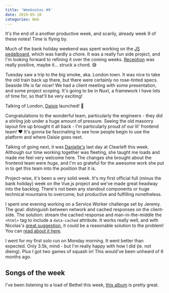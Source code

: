 ```yaml
---
title: 'Weeknotes #9'
date: 2019-05-10
categories: Web
---
```


It's the end of a another productive week, and scarily, already week 9 of these notes! Time is flying by.

Much of the bank holiday weekend was spent working on the [JS pedalboard](/blog/pedalboard/), which was hardly a chore. It was a really fun side project, and I'm looking forward to refining it over the coming weeks. [Reception](https://twitter.com/trysmudford/status/1125677232746311680) was really positive, maybe it... struck a chord. 😅

Tuesday saw a trip to the big smoke, aka. London town. It was nice to take the old train back up there, but there were certainly no rose-tinted specs. Seaside life is far nicer! We had a client meeting with some presentation, and some project scoping. It's going to be in Nuxt, a framework I have lots of time for, so that'll be very exciting!

Talking of London, [Daisie](https://www.daisie.com/) launched! 🎉

Congratulations to the wonderful team, particularly the engineers - they did a stirling job under a huge amount of pressure. Seeing the old masonry layout fire up brought it all back - I'm particularly proud of our lil' frontend team! ❤️ It's gonna be fascinating to see how people begin to use the platform and where Daisie goes next.

Talking of going next, it was [Danielle's](https://twitter.com/dhuntrods) last day at Clearleft this week. Although our time working together was fleeting, she taught me loads and made me feel very welcome here. The changes she brought about the frontend team were _huge_, and I'm so grateful for the awesome work she put in to get this team into the position that it is.

Project-wise, it's been a very solid week. It's my first official full (minus the bank holiday) week on the Vue.js project and we've made great headway into the backlog. There's not been any standout components or huge technical mountains to overcome, but productive and fulfilling nonetheless.

I spent one evening working on a Service Worker challenge set by Jeremy. The goal: distinguish between network and cached responses on the client-side. The solution: stream the cached response and man-in-the-middle the `<html>` tag to include a `data-cached` attribute. It works really well, and with Nicolas's [great suggestion](https://twitter.com/nhoizey/status/1126443620972634113), it could be a reasonable solution to the problem! You can [read about it here](/blog/distinguishing-service-worker-html-requests/).

I went for my first solo run on Monday morning. It went better than expected. Only 3.5k, mind - but I'm really happy with how I did (ie. not dieing). Plus I got two games of squash in! This would've been unheard of 6 months ago.

## Songs of the week

I've been listening to a load of Bethel this week, [this album](https://open.spotify.com/album/6EsmModhcfmKIeCeNQjeDY?si=UspBI7LpSByojYHdLiFpyg) is pretty great.
